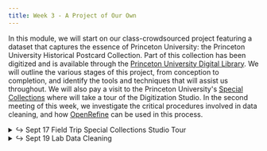 ```yaml
---
title: Week 3 - A Project of Our Own
---
```


In this module, we will start on our class-crowdsourced project featuring a dataset that captures the essence of Princeton University: the Princeton University Historical Postcard Collection. Part of this collection has been digitized and is available through the [Princeton University Digital Library](https://dpul.princeton.edu/collections/7d278t50j). We will outline the various stages of this project, from conception to completion, and identify the tools and techniques that will assist us throughout. We will also pay a visit to the Princeton University's [Special Collections](https://library.princeton.edu/special-collections) where will take a tour of the Digitization Studio. In the second meeting of this week, we investigate the critical procedures involved in data cleaning, and how [OpenRefine](https://openrefine.org/) can be used in this process.

<details>
  <summary class="session-summary">
    <span class="arrow">↪</span>
    <span class="date-label">Sept 17</span>
    <span class="label label-yellow">Field Trip</span>
    <span class="session-title">Special Collections Studio Tour</span>
  </summary>
  <div markdown="1">

  <!-- - Pre-Class Exercise: -->
    <!-- - [Explore the Princeton University Historical Postcard Collection](https://dpul.princeton.edu/historical-postcards) and select a postcard that you find interesting. Critically analyze it using **one** of the following guiding questions: -->

      <!-- 1. If available, find the same postcard on a different online platform. Note differences in color, detail, or cropping. What do these variations suggest about digitizing analog materials? -->
      <!-- 2. Assess the quality of the digital images. Are there details potentially lost or misrepresented in the digital version? -->
      <!-- 3. Look at the metadata provided alongside the digital surrogate. How does this information affect your understanding of the postcard? -->
      <!-- 4. Reflect on your experience navigating the digital collection. How does the digital interface impact your exploration and understanding? -->
      <!-- 5. Hypothesize about how viewing the postcards digitally might differ from viewing them in person. -->
      <!-- 6. What do you think the digitization process for this collection was like? What challenges might have been encountered? What choices were made? -->
  <!-- - **Post your reflection in the** <a href="https://introtodh--spring2024.slack.com/archives/C06FHFQKPKR" style="color: #ee6374;">**#postcards** </a>**channel on Slack** <a style="color: #ee6374;">**before 9:00AM on the day of our class.**</a> -->
<!-- - Pre-Class Reflection: -->
  <!-- - [Listen to this podcast episode](https://pricelab.sas.upenn.edu/podcast/1/dream-lab-podcast-digital-surrogates), in which Dot Porter (Curator of Digital Research Services at UPenn's Schoenberg Institute for Manuscript Studies) is being interviewed by Stewart Varner (Managing Director of the Price Lab at UPenn). -->
    <!-- <iframe style="border-radius:12px" src="https://open.spotify.com/embed/episode/6CJZhZd57IxN0Y4geIBYeQ?utm_source=generator" width="100%" height="152" frameBorder="0" allowfullscreen="" allow="autoplay; clipboard-write; encrypted-media; fullscreen; picture-in-picture" loading="lazy"></iframe> -->
  <!-- - [Manžuch, Zinaida. “Ethical Issues in Digitization of Cultural Heritage.”](https://app.perusall.com/courses/introdh24/manz-uch_2017_ethical-issues-in-digitization-of-cultural-heritage) _Journal of Contemporary Archival Studies_, vol. 4, no. 2, 2017, pp. 1–17. -->
  <!-- - [Kropf, Evyn. “Will That Surrogate Do? Reflections on Material Manuscript Literacy in the Digital Environment from Islamic Manuscripts at the University of Michigan Library.”](https://app.perusall.com/courses/introdh24/kropf_2016_will-that-surrogate-do) _Manuscript Studies: A Journal of the Schoenberg Institute for Manuscript Studies_, 2016, pp. 52–70. -->
  <!-- - **Post your reflection in the** <a href="https://introtodh-fall2024.slack.com/archives/C07JYA7QTM0" style="color: #ee6374;">**#reflections** </a>**channel on Slack** <a style="color: #ee6374;">**no later than 11:59PM on the day before our class.**</a> -->
</div>
</details>

<details>
  <summary class="session-summary">
    <span class="arrow">↪</span>
    <span class="date-label">Sept 19</span>
    <span class="label label-red">Lab</span>
    <span class="session-title">Data Cleaning</span>
  </summary>
  <div markdown="1">
- Slides (_coming soon!_)
<!-- - Reflection: -->
  <!-- - [Schöch, Christof. “Big? Smart? Clean? Messy? Data in the Humanities.”](https://app.perusall.com/courses/introdh24/scho-ch_big) _Journal of Digital Humanities_, vol. 2, no. 3, 2013. -->
  <!-- - [Rawson, Katie, and Muñoz Trevor. “Against Cleaning.”](https://app.perusall.com/courses/introdh24/rawson_trevor_2019_against-cleaning) _Debates in the Digital Humanities_, University of Minnesota Press, 2019, pp. 279–92. -->
  <!-- - [Broman, Karl W., and Kara H. Woo. “Data Organization in Spreadsheets.”](https://app.perusall.com/courses/introdh24/data-organization-in-spreadsheets-23277228) _The American Statistician_, vol. 72, no. 1, 2018, pp. 2–10. <small>&rarr; **Perusall annotations are optional for this article.**</small> -->
  <!-- - **Post your reflection in the** <a href="https://introtodh-fall2024.slack.com/archives/C07JYA7QTM0" style="color: #ee6374;">**#reflections** </a>**channel on Slack** <a style="color: #ee6374;">**no later than 11:59PM on the day before our class.**</a> -->
</div>
</details>
